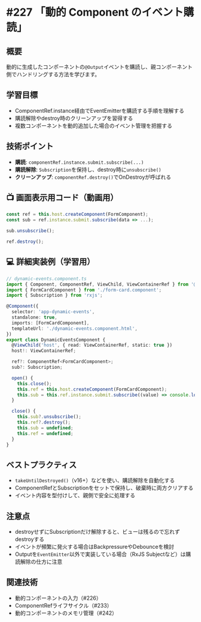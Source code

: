 # #227 「動的 Component のイベント購読」

## 概要
動的に生成したコンポーネントの`@Output`イベントを購読し、親コンポーネント側でハンドリングする方法を学びます。

## 学習目標
- ComponentRef.instance経由でEventEmitterを購読する手順を理解する
- 購読解除やdestroy時のクリーンアップを習得する
- 複数コンポーネントを動的追加した場合のイベント管理を把握する

## 技術ポイント
- **購読**: `componentRef.instance.submit.subscribe(...)`
- **購読解除**: `Subscription`を保持し、destroy時に`unsubscribe()`
- **クリーンアップ**: `componentRef.destroy()`でOnDestroyが呼ばれる

## 📺 画面表示用コード（動画用）

```typescript
const ref = this.host.createComponent(FormComponent);
const sub = ref.instance.submit.subscribe(data => ...);
```

```typescript
sub.unsubscribe();
```

```typescript
ref.destroy();
```

## 💻 詳細実装例（学習用）
```typescript
// dynamic-events.component.ts
import { Component, ComponentRef, ViewChild, ViewContainerRef } from '@angular/core';
import { FormCardComponent } from './form-card.component';
import { Subscription } from 'rxjs';

@Component({
  selector: 'app-dynamic-events',
  standalone: true,
  imports: [FormCardComponent],
  templateUrl: './dynamic-events.component.html',
})
export class DynamicEventsComponent {
  @ViewChild('host', { read: ViewContainerRef, static: true })
  host!: ViewContainerRef;

  ref?: ComponentRef<FormCardComponent>;
  sub?: Subscription;

  open() {
    this.close();
    this.ref = this.host.createComponent(FormCardComponent);
    this.sub = this.ref.instance.submit.subscribe((value) => console.log('submit:', value));
  }

  close() {
    this.sub?.unsubscribe();
    this.ref?.destroy();
    this.sub = undefined;
    this.ref = undefined;
  }
}
```

## ベストプラクティス
- `takeUntilDestroyed()`（v16+）などを使い、購読解除を自動化する
- ComponentRefとSubscriptionをセットで保持し、破棄時に両方クリアする
- イベント内容を型付けして、親側で安全に処理する

## 注意点
- destroyせずにSubscriptionだけ解除すると、ビューは残るので忘れずdestroyする
- イベントが頻繁に発火する場合はBackpressureやDebounceを検討
- Outputを`EventEmitter`以外で実装している場合（RxJS Subjectなど）は購読解除の仕方に注意

## 関連技術
- 動的コンポーネントの入力（#226）
- ComponentRefライフサイクル（#233）
- 動的コンポーネントのメモリ管理（#242）
